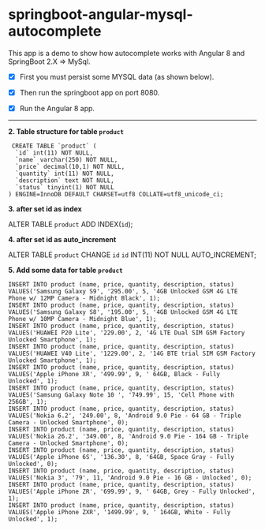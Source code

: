 # springboot-angular-mysql-autocomplete
This app is a demo to show how autocomplete works with Angular 8 and SpringBoot 2.X => MySql.

- [x] First you must persist some MYSQL data (as shown below).
- [x] Then run the springboot app on port 8080.
- [x] Run the Angular 8 app.


-----------------------------------------------------------------------------------------------------------



 **2. Table structure for table `product`**

```
 CREATE TABLE `product` (
  `id` int(11) NOT NULL,
  `name` varchar(250) NOT NULL,
  `price` decimal(10,1) NOT NULL,
  `quantity` int(11) NOT NULL,
  `description` text NOT NULL,
  `status` tinyint(1) NOT NULL
) ENGINE=InnoDB DEFAULT CHARSET=utf8 COLLATE=utf8_unicode_ci;
```


 **3. after set id as index**


ALTER TABLE `product` ADD INDEX(`id`);

 **4. after set id as auto_increment**


ALTER TABLE `product` CHANGE `id` `id` INT(11) NOT NULL AUTO_INCREMENT;

 **5. Add some data for table `product`**

```
INSERT INTO product (name, price, quantity, description, status) VALUES('Samsung Galaxy S9', '295.00', 5, '4GB Unlocked GSM 4G LTE Phone w/ 12MP Camera - Midnight Black', 1);
INSERT INTO product (name, price, quantity, description, status) VALUES('Samsung Galaxy S8', '195.00', 5, '4GB Unlocked GSM 4G LTE Phone w/ 10MP Camera - Midnight Blue', 1);
INSERT INTO product (name, price, quantity, description, status) VALUES('HUAWEI P20 Lite', '229.00', 2, '4G LTE Dual SIM GSM Factory Unlocked Smartphone', 1);
INSERT INTO product (name, price, quantity, description, status) VALUES('HUAWEI V40 Lite', '1229.00', 2, '14G BTE trial SIM GSM Factory Unlocked Smartphone', 1);
INSERT INTO product (name, price, quantity, description, status) VALUES('Apple iPhone XR', '499.99', 9, ' 64GB, Black - Fully Unlocked', 1);
INSERT INTO product (name, price, quantity, description, status) VALUES('Samsung Galaxy Note 10 ', '749.99', 15, 'Cell Phone with 256GB', 1);
INSERT INTO product (name, price, quantity, description, status) VALUES('Nokia 6.2', '249.00', 8, 'Android 9.0 Pie - 64 GB - Triple Camera - Unlocked Smartphone', 0);
INSERT INTO product (name, price, quantity, description, status) VALUES('Nokia 26.2', '349.00', 8, 'Android 9.0 Pie - 164 GB - Triple Camera - Unlocked Smartphone', 0);
INSERT INTO product (name, price, quantity, description, status) VALUES('Apple iPhone 6S', '136.30', 8, '64GB, Space Gray - Fully Unlocked', 0); 
INSERT INTO product (name, price, quantity, description, status) VALUES('Nokia 3', '79', 11, 'Android 9.0 Pie - 16 GB - Unlocked', 0);
INSERT INTO product (name, price, quantity, description, status) VALUES('Apple iPhone ZR', '699.99', 9, ' 64GB, Grey - Fully Unlocked', 1);
INSERT INTO product (name, price, quantity, description, status) VALUES('Apple iPhone ZXR', '1499.99', 9, ' 164GB, White - Fully Unlocked', 1);

```
